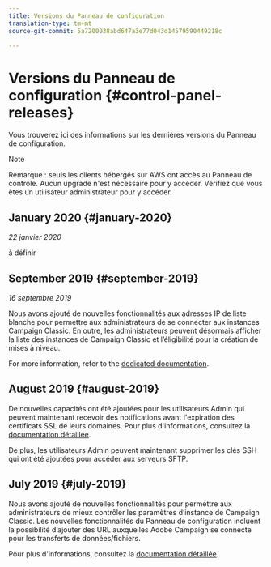 ```yaml
---
title: Versions du Panneau de configuration
translation-type: tm+mt
source-git-commit: 5a7200038abd647a3e77d043d14579590449218c

---
```



# Versions du Panneau de configuration {#control-panel-releases}

Vous trouverez ici des informations sur les dernières versions du Panneau de configuration.

>[!NOTE]
>
>Remarque : seuls les clients hébergés sur AWS ont accès au Panneau de contrôle. Aucun upgrade n&#39;est nécessaire pour y accéder. Vérifiez que vous êtes un utilisateur administrateur pour y accéder.

## January 2020 {#january-2020}

*22 janvier 2020*

à définir

## September 2019 {#september-2019}

*16 septembre 2019*

Nous avons ajouté de nouvelles fonctionnalités aux adresses IP de liste blanche pour permettre aux administrateurs de se connecter aux instances Campaign Classic.
En outre, les administrateurs peuvent désormais afficher la liste des instances de Campaign Classic et l’éligibilité pour la création de mises à niveau.

For more information, refer to the [dedicated documentation](instances-settings/using/ip-whitelisting-instance-access.md).

## August 2019 {#august-2019}

De nouvelles capacités ont été ajoutées pour les utilisateurs Admin qui peuvent maintenant recevoir des notifications avant l&#39;expiration des certificats SSL de leurs domaines. Pour plus d&#39;informations, consultez la [documentation détaillée](subdomains-certificates/using/monitoring-ssl-certificates.md).

De plus, les utilisateurs Admin peuvent maintenant supprimer les clés SSH qui ont été ajoutées pour accéder aux serveurs SFTP.

## July 2019 {#july-2019}

Nous avons ajouté de nouvelles fonctionnalités pour permettre aux administrateurs de mieux contrôler les paramètres d’instance de Campaign Classic. Les nouvelles fonctionnalités du Panneau de configuration incluent la possibilité d’ajouter des URL auxquelles Adobe Campaign se connecte pour les transferts de données/fichiers.

Pour plus d&#39;informations, consultez la [documentation détaillée](instances-settings/using/url-permissions.md).
